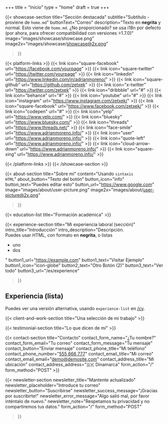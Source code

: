+++
title =  "Inicio"
type = "home"
draft = true
+++

{{< showcase-section
    title="Sección destacada"
    subtitle="Subtítulo - proviene de <code>home.md</code>"
    buttonText="Correo"
    description="Texto en <strong>negrita</strong> y normal. Esto viene de <code>home.md</code>. ¿No proporcionado? se usa i18n por defecto (por ahora, para ofrecer compatibilidad con versiones >1.7.0)"
    image="images/showcase/showcase.png"
    image2x="images/showcase/showcase@2x.png"
 >}}

{{< platform-links >}}
    {{< link icon="square-facebook" url="https://facebook.com/yourpage" >}}
    {{< link icon="square-twitter" url="https://twitter.com/yourpage" >}}
    {{< link icon="linkedin" url="https://www.linkedin.com/in/adrianmoreno/" >}}
    {{< link icon="square-github" url="https://github.com/zetxek" >}}
    {{< link icon="x-twitter" url="https://twitter.com/zetxek" >}}
    {{< link icon="dribbble" url="#" >}}
    {{< link icon="behance" url="#" >}}
    {{< link icon="youtube" url="#" >}}
    {{< link icon="instagram" url="https://www.instagram.com/zetxek/" >}}
    {{< link icon="square-facebook" url="https://www.facebook.com/zetxek/" >}}
    {{< link icon="codepen" url="#" >}}
    {{< link icon="yelp" url="https://www.yelp.com/" >}}
    {{< link icon="bluesky" url="https://www.bluesky.com/" >}}
    {{< link icon="threads" url="https://www.threads.net/" >}}
    {{< link icon="face-smile" url="https://www.adrianmoreno.info/" >}}
    {{< link icon="user" url="https://www.adrianmoreno.info/" >}}
    {{< link icon="quote-left" url="https://www.adrianmoreno.info/" >}}
    {{< link icon="cloud-arrow-down" url="https://www.adrianmoreno.info/" >}}
    {{< link icon="square-xing" url="https://www.adrianmoreno.info/" >}}

{{< /platform-links >}}
{{< /showcase-section >}}

{{< about-section
    title="Sobre mí"
    content="Usando <code>sintaxis HTML</code>"
    about_button="Texto del botón"
    button_icon="info"
    button_text="Puedes editar esto"
    button_url="https://www.google.com"
    image="images/about/user-picture.png"
    image2x="images/about/user-picture@2x.png"
 >}}

{{< education-list
    title="Formación académica" >}}

{{< experience-section
    title="Mi experiencia laboral (sección)"
    intro_title="Introducción"
    intro_description="Descripción.<br>Puedes usar HTML, con formato en <strong>negrita</strong>, o listas <ul><li>uno</li><li>dos</li></ul>" 
    button1_url="https://example.com"
    button1_text="Visitar Ejemplo"
    button1_icon="icon-globe"
    button2_text="Otro Botón (2)"
    button3_text="Ver todo"
    button3_url="/es/experience"
>}}


## Experiencia (lista)

Puedes ver una versión alternativa, usando `experience-list` en [/cv](/cv).
 

{{< client-and-work-section
    title="Una selección de mi trabajo" >}} 

{{< testimonial-section
    title="Lo que dicen de mí" >}}

{{< contact-section
    title="Contacto" 
    contact_form_name="¿Tu nombre?"
    contact_form_email="Tu correo"
    contact_form_message="Tu mensaje"
    contact_button="Enviar mensaje"
    contact_phone_title="Mi teléfono"
    contact_phone_number="<a href='tel:+555666777'>555 666 777</a>"
    contact_email_title="Mi correo"
    contact_email_email="demo@demosite.com"
    contact_address_title="Mi ubicación"
    contact_address_address="🇩🇰 Dinamarca"
    form_action="/"
    form_method="POST"
     >}}

{{< newsletter-section 
    newsletter_title="Mantente actualizado"
    newsletter_placeholder="Introduce tu correo"
    newsletter_button="Suscribirse"
    newsletter_success_message="¡Gracias por suscribirte!"
    newsletter_error_message="Algo salió mal, por favor inténtalo de nuevo."
    newsletter_note="Respetamos tu privacidad y no compartiremos tus datos."
    form_action="/"
    form_method="POST"
>}}